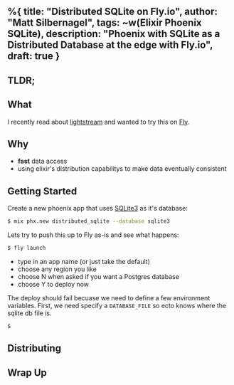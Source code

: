 %{
  title: "Distributed SQLite on Fly.io",
  author: "Matt Silbernagel",
  tags: ~w(Elixir Phoenix SQLite),
  description: "Phoenix with SQLite as a Distributed Database at the edge with Fly.io",
  draft: true
}
---

## TLDR;

## What
I recently read about [lightstream](https://litestream.io/) and wanted to try this on [Fly](https://fly.io).

## Why
* **fast** data access
* using elixir's distribution capabilitys to make data eventually consistent

## Getting Started
Create a new phoenix app that uses [SQLite3]() as it's database:
```bash
$ mix phx.new distributed_sqlite --database sqlite3
```

Lets try to push this up to Fly as-is and see what happens:

```bash
$ fly launch
```
* type in an app name (or just take the default)
* choose any region you like
* choose N when asked if you want a Postgres database
* choose Y to deploy now

The deploy should fail becuase we need to define a few environment variables. First, we need specify a `DATABASE_FILE` so ecto knows where the sqlite db file is.
```bash
$ 
```



## Distributing


## Wrap Up


